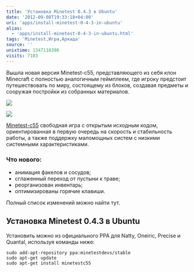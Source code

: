 ```yaml
---
title: 'Установка Minetest 0.4.3 в Ubuntu'
date: '2012-09-08T19:33:18+04:00'
uri: 'apps/install-minetest-0-4-3-in-ubuntu'
alias: 
  - 'apps/install-minetest-0-4-3-in-ubuntu.html'
tags: 'Minetest,Игра,Аркада'
source: ''
unixtime: 1347118398
visits: 7183
---
```

Вышла новая версия Minetest-c55, представляющего из себя клон Minecraft с полностью аналогичным геймплеем, где игроку предстоит путешествовать по миру, состоящему из блоков, создавая предметы и сооружая постройки из собранных материалов.

[![](img/2012/09/08/19-00/minetest-7955674536-o.jpg)](img/2012/09/08/19-00/minetest-7955674536-o.jpg)

[![](img/2012/09/08/19-00/minetest-1-7955674242-o.jpg)](img/2012/09/08/19-00/minetest-1-7955674242-o.jpg)

[Minetest-c55](http://minetest.com/) свободная игра с открытым исходным кодом, ориентированная в первую очередь на скорость и стабильность работы, а также поддержку маломощных систем с низкими системными характеристиками.

### Что нового:

*   анимация факелов и сосудов;
*   сглаженный переход от пустыни к траве;
*   реорганизован инвентарь;
*   оптимизированы горячие клавиши.

Полный список изменений можно найти тут.

## Установка Minetest 0.4.3 в Ubuntu

Установить можно из официального PPA для Natty, Oneiric, Precise и Quantal, используя команды ниже:

```
sudo add-apt-repository ppa:minetestdevs/stable
sudo apt-get update
sudo apt-get install minetestc55
```
